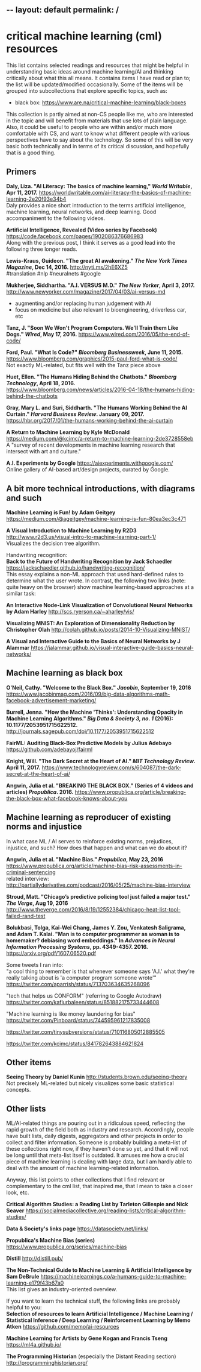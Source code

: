 --
layout: default
permalink: /
--

# critical machine learning (cml) resources

This list contains selected readings and resources that might be helpful in understanding basic ideas around machine learning/AI and thinking critically about what this all means. It contains items I have read or plan to; the list will be updated/modified occasionally. Some of the items will be grouped into subcollections that explore specific topics, such as:
* black box: https://www.are.na/critical-machine-learning/black-boxes

This collection is partly aimed at non-CS people like me, who are interested in the topic and will benefit from materials that use lots of plain language. Also, it could be useful to people who are within and/or much more comfortable with CS, and want to know what different people with various perspectives have to say about the technology. So some of this will be very basic both technically and in terms of its critical discussion, and hopefully that is a good thing.

## Primers

**Daly, Liza. "AI Literacy: The basics of machine learning," *World Writable*, Apr 11, 2017.**
https://worldwritable.com/ai-literacy-the-basics-of-machine-learning-2e20f93e34b4  
Daly provides a nice short introduction to the terms artificial intelligence, machine learning, neural networks, and deep learning. Good accompaniment to the following videos.

**Artificial Intelligence, Revealed (Video series by Facebook)**
https://code.facebook.com/pages/1902086376686983  
Along with the previous post, I think it serves as a good lead into the following three longer reads.

**Lewis-Kraus, Guideon. "The great AI awakening." *The New York Times Magazine*, Dec 14, 2016.**
http://nyti.ms/2hE6XZ5  
#translation #nlp #neuralnets #google

**Mukherjee, Siddhartha. "A.I. VERSUS M.D." *The New Yorker*, April 3, 2017.**
http://www.newyorker.com/magazine/2017/04/03/ai-versus-md  
* augmenting and/or replacing human judgement with AI
* focus on medicine but also relevant to bioengineering, driverless car, etc

**Tanz, J. "Soon We Won't Program Computers. We'll Train them Like Dogs." *Wired*, May 17, 2016.**
https://www.wired.com/2016/05/the-end-of-code/  

**Ford, Paul. "What Is Code?" *Bloomberg Businessweek*, June 11, 2015.**
https://www.bloomberg.com/graphics/2015-paul-ford-what-is-code/  
Not exactly ML-related, but fits well with the Tanz piece above

**Huet, Ellen. "The Humans Hiding Behind the Chatbots." *Bloomberg Technology*, April 18, 2016.**
https://www.bloomberg.com/news/articles/2016-04-18/the-humans-hiding-behind-the-chatbots  

**Gray, Mary L. and Suri, Siddharth. "The Humans Working Behind the AI Curtain." *Harvard Business Review*. January 09, 2017.**
https://hbr.org/2017/01/the-humans-working-behind-the-ai-curtain

**A Return to Machine Learning by Kyle McDonald**
https://medium.com/@kcimc/a-return-to-machine-learning-2de3728558eb  
A "survey of recent developments in machine learning research that intersect with art and culture."

**A.I. Experiments by Google**
https://aiexperiments.withgoogle.com/  
Online gallery of AI-based art/design projects, curated by Google.

## A bit more technical introductions, with diagrams and such

**Machine Learning is Fun! by Adam Geitgey**
https://medium.com/@ageitgey/machine-learning-is-fun-80ea3ec3c471

**A Visual Introduction to Machine Learning by R2D3**
http://www.r2d3.us/visual-intro-to-machine-learning-part-1/  
Visualizes the decision tree algorithm.

Handwriting recognition:  
**Back to the Future of Handwriting Recognition by Jack Schaedler**
https://jackschaedler.github.io/handwriting-recognition/  
This essay explains a non-ML approach that used hard-defined rules to determine what the user wrote. In contrast, the following two links (note: quite heavy on the browser) show machine learning-based approaches at a similar task:

**An Interactive Node-Link Visualization of Convolutional Neural Networks by Adam Harley**
http://scs.ryerson.ca/~aharley/vis/  

**Visualizing MNIST: An Exploration of Dimensionality Reduction by Christopher Olah**
http://colah.github.io/posts/2014-10-Visualizing-MNIST/

**A Visual and Interactive Guide to the Basics of Neural Networks by J Alammar**
https://jalammar.github.io/visual-interactive-guide-basics-neural-networks/

## Machine learning as black box

**O'Neil, Cathy. "Welcome to the Black Box." *Jacobin*, September 19, 2016**
https://www.jacobinmag.com/2016/09/big-data-algorithms-math-facebook-advertisement-marketing/

**Burrell, Jenna. "How the Machine 'Thinks': Understanding Opacity in Machine Learning Algorithms." *Big Data & Society 3, no. 1* (2016): 10.1177/2053951715622512.**
http://journals.sagepub.com/doi/10.1177/2053951715622512

**FairML: Auditing Black-Box Predictive Models by Julius Adebayo**
https://github.com/adebayoj/fairml

**Knight, Will. "The Dark Secret at the Heart of AI." *MIT Technology Review*. April 11, 2017.** 
https://www.technologyreview.com/s/604087/the-dark-secret-at-the-heart-of-ai/

**Angwin, Julia et al. "BREAKING THE BLACK BOX." (Series of 4 videos and articles) *Propublica*. 2016.**
https://www.propublica.org/article/breaking-the-black-box-what-facebook-knows-about-you

## Machine learning as reproducer of existing norms and injustice
In what case ML / AI serves to reinforce existing norms, prejudices, injustice, and such? How does that happen and what can we do about it?

**Angwin, Julia et al. "Machine Bias." *Propublica*, May 23, 2016**
https://www.propublica.org/article/machine-bias-risk-assessments-in-criminal-sentencing  
related interview: http://partiallyderivative.com/podcast/2016/05/25/machine-bias-interview

**Stroud, Matt. "Chicago’s predictive policing tool just failed a major test." *The Verge*, Aug 19, 2016**
http://www.theverge.com/2016/8/19/12552384/chicago-heat-list-tool-failed-rand-test

**Bolukbasi, Tolga, Kai-Wei Chang, James Y. Zou, Venkatesh Saligrama, and Adam T. Kalai. "Man is to computer programmer as woman is to homemaker? debiasing word embeddings." In *Advances in Neural Information Processing Systems*, pp. 4349-4357. 2016.**
https://arxiv.org/pdf/1607.06520.pdf

Some tweets I ran into:  
"a cool thing to remember is that whenever someone says 'A.I.' what they're really talking about is 'a computer program someone wrote'"  
https://twitter.com/aparrish/status/713703634635268096

"tech that helps us CONFORM" (referring to Google Autodraw)  
https://twitter.com/kaflurbaleen/status/851882175733444608

"Machine learning is like money laundering for bias"  
https://twitter.com/Pinboard/status/744595961217835008

https://twitter.com/tinysubversions/status/710116805012885505

https://twitter.com/kcimc/status/841782643884621824

## Other items

**Seeing Theory by Daniel Kunin**
http://students.brown.edu/seeing-theory  
Not precisely ML-related but nicely visualizes some basic statistical concepts.

## Other lists 

ML/AI-related things are pouring out in a ridiculous speed, reflecting the rapid growth of the field both as industry and research. Accordingly, people have built lists, daily digests, aggregators and other projects in order to collect and filter information. Someone is probably building a meta-list of these collections right now, if they haven't done so yet, and that it will not be long until that meta-list itself is outdated. It amuses me how a crucial piece of machine learning is dealing with large data, but I am hardly able to deal with the amount of machine learning-related information.

Anyway, this list points to other collections that I find relevant or complementary to the cml list, that inspired me, that I mean to take a closer look, etc.

**Critical Algorithm Studies: a Reading List by Tarleton Gillespie and Nick Seaver** 
https://socialmediacollective.org/reading-lists/critical-algorithm-studies/

**Data & Society's links page**
https://datasociety.net/links/

**Propublica's Machine Bias (series)**
https://www.propublica.org/series/machine-bias

**Distill**
http://distill.pub/

**The Non-Technical Guide to Machine Learning & Artificial Intelligence by Sam DeBrule**
https://machinelearnings.co/a-humans-guide-to-machine-learning-e179f43b67a0  
This list gives an industry-oriented overview.

If you want to learn the technical stuff, the following links are probably helpful to you:  
**Selection of resources to learn Artificial Intelligence / Machine Learning / Statistical Inference / Deep Learning / Reinforcement Learning by Memo Atken**
https://github.com/memo/ai-resources

**Machine Learning for Artists by Gene Kogan and Francis Tseng**
https://ml4a.github.io/

**The Programming Historian** (especially the Distant Reading section)
http://programminghistorian.org/

